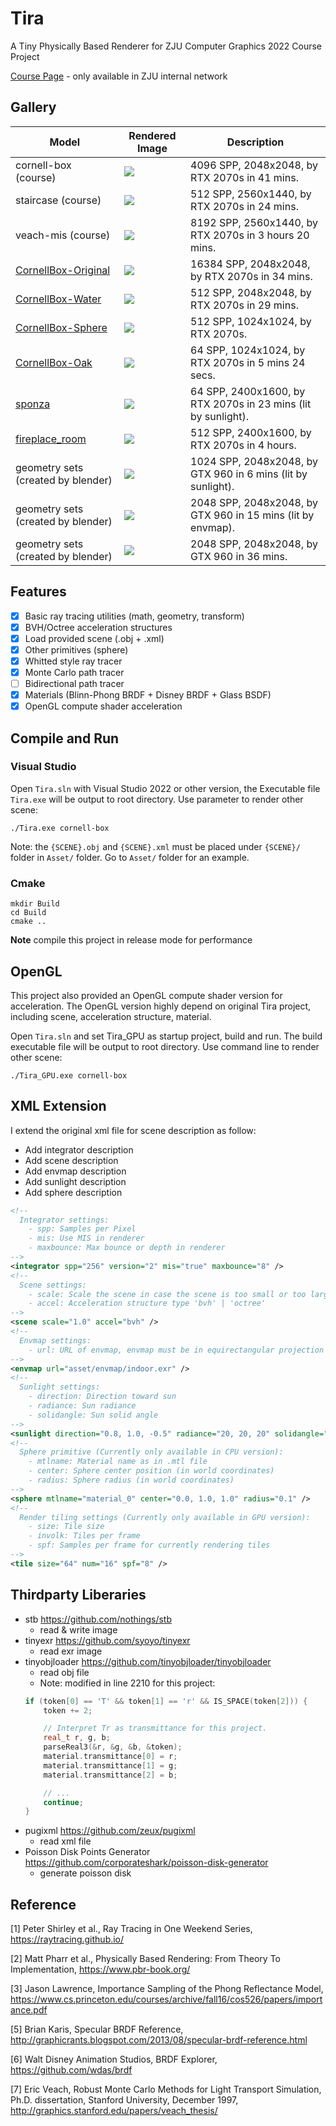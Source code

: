 # Tira

A Tiny Physically Based Renderer for ZJU Computer Graphics 2022 Course Project

[Course Page](http://10.76.1.181/courses/graphics/2022/) - only available in ZJU internal network

## Gallery

| Model                                                                         | Rendered Image                              | Description                                                   |
|-------------------------------------------------------------------------------|---------------------------------------------|---------------------------------------------------------------|
| cornell-box (course)                                                          | ![](./Image/cornell-box_4096.png)           | 4096 SPP, 2048x2048, by RTX 2070s in 41 mins.                 |
| staircase (course)                                                            | ![](./Image/staircase_512.png)              | 512 SPP, 2560x1440, by RTX 2070s in 24 mins.                  |
| veach-mis (course)                                                            | ![](./Image/veach-mis_8192.png)             | 8192 SPP, 2560x1440, by RTX 2070s in 3 hours 20 mins.         |
| [CornellBox-Original](https://casual-effects.com/g3d/data10/index.html#mesh5) | ![](./Image/CornellBox-Original_16384.png)  | 16384 SPP, 2048x2048, by RTX 2070s in 34 mins.                |
| [CornellBox-Water](https://casual-effects.com/g3d/data10/index.html#mesh5)    | ![](./Image/CornellBox-Water_512.png)       | 512 SPP, 2048x2048, by RTX 2070s in 29 mins.                  |
| [CornellBox-Sphere](https://casual-effects.com/g3d/data10/index.html#mesh5)   | ![](./Image/CornellBox-Sphere_512.png)      | 512 SPP, 1024x1024, by RTX 2070s.                             |
| [CornellBox-Oak](https://casual-effects.com/g3d/data10/index.html#mesh37)     | ![](./Image/CornellBox-Oak_64.png)          | 64 SPP, 1024x1024, by RTX 2070s in 5 mins 24 secs.            |
| [sponza](https://casual-effects.com/g3d/data10/index.html#mesh10)             | ![](./Image/sponza_64.png)                  | 64 SPP, 2400x1600, by RTX 2070s in 23 mins (lit by sunlight). |
| [fireplace_room](https://casual-effects.com/g3d/data10/index.html#mesh13)     | ![](./Image/fireplace_room_512.png)         | 512 SPP, 2400x1600, by RTX 2070s in 4 hours.                  |
| geometry sets (created by blender)                                            | ![](./Image/Set0_1024.png)                  | 1024 SPP, 2048x2048, by GTX 960 in 6 mins (lit by sunlight).  |
| geometry sets (created by blender)                                            | ![](./Image/Set0_2048.png)                  | 2048 SPP, 2048x2048, by GTX 960 in 15 mins (lit by envmap).   |
| geometry sets (created by blender)                                            | ![](./Image/Set1_2048.png)                  | 2048 SPP, 2048x2048, by GTX 960 in 36 mins.                   |

## Features

- [x] Basic ray tracing utilities (math, geometry, transform)
- [x] BVH/Octree acceleration structures
- [x] Load provided scene (.obj + .xml)
- [x] Other primitives (sphere)
- [x] Whitted style ray tracer
- [x] Monte Carlo path tracer
- [ ] Bidirectional path tracer
- [x] Materials (Blinn-Phong BRDF + Disney BRDF + Glass BSDF)
- [x] OpenGL compute shader acceleration

## Compile and Run

### Visual Studio

Open `Tira.sln` with Visual Studio 2022 or other version, the Executable file `Tira.exe` will be output to root directory. Use parameter to render other scene:

```shell
./Tira.exe cornell-box
```

Note: the `{SCENE}.obj` and `{SCENE}.xml` must be placed under `{SCENE}/` folder in `Asset/` folder. Go to `Asset/` folder for an example.

### Cmake

```shell
mkdir Build
cd Build
cmake ..
```

**Note** compile this project in release mode for performance

## OpenGL

This project also provided an OpenGL compute shader version for acceleration. The OpenGL version highly depend on original Tira project, including scene, acceleration structure, material.

Open `Tira.sln` and set Tira_GPU as startup project, build and run. The build executable file will be output to root directory. Use command line to render other scene:

```shell
./Tira_GPU.exe cornell-box
```

## XML Extension

I extend the original xml file for scene description as follow:

- Add integrator description
- Add scene description
- Add envmap description
- Add sunlight description
- Add sphere description

```xml
<!-- 
  Integrator settings:
    - spp: Samples per Pixel
    - mis: Use MIS in renderer
    - maxbounce: Max bounce or depth in renderer
-->
<integrator spp="256" version="2" mis="true" maxbounce="8" />
<!-- 
  Scene settings:
    - scale: Scale the scene in case the scene is too small or too large
    - accel: Acceleration structure type 'bvh' | 'octree'
-->
<scene scale="1.0" accel="bvh" />
<!-- 
  Envmap settings:
    - url: URL of envmap, envmap must be in equirectangular projection
-->
<envmap url="asset/envmap/indoor.exr" />
<!-- 
  Sunlight settings:
    - direction: Direction toward sun
    - radiance: Sun radiance
    - solidangle: Sun solid angle
-->
<sunlight direction="0.8, 1.0, -0.5" radiance="20, 20, 20" solidangle="0.0687" />
<!-- 
  Sphere primitive (Currently only available in CPU version):
    - mtlname: Material name as in .mtl file
    - center: Sphere center position (in world coordinates)
    - radius: Sphere radius (in world coordinates)
-->
<sphere mtlname="material_0" center="0.0, 1.0, 1.0" radius="0.1" />
<!-- 
  Render tiling settings (Currently only available in GPU version):
    - size: Tile size
    - involk: Tiles per frame
    - spf: Samples per frame for currently rendering tiles
-->
<tile size="64" num="16" spf="8" />
```

## Thirdparty Liberaries

- stb https://github.com/nothings/stb
  - read & write image
- tinyexr https://github.com/syoyo/tinyexr
  - read exr image
- tinyobjloader https://github.com/tinyobjloader/tinyobjloader
  - read obj file
  - Note: modified in line 2210 for this project:
  ```c++
  if (token[0] == 'T' && token[1] == 'r' && IS_SPACE(token[2])) {
      token += 2;

      // Interpret Tr as transmittance for this project.
      real_t r, g, b;
      parseReal3(&r, &g, &b, &token);
      material.transmittance[0] = r;
      material.transmittance[1] = g;
      material.transmittance[2] = b;

      // ...
      continue;
  }
  ```
- pugixml https://github.com/zeux/pugixml
  - read xml file
- Poisson Disk Points Generator https://github.com/corporateshark/poisson-disk-generator
  - generate poisson disk

## Reference

[1] Peter Shirley et al., Ray Tracing in One Weekend Series, https://raytracing.github.io/

[2] Matt Pharr et al., Physically Based Rendering: From Theory To Implementation, https://www.pbr-book.org/

[3] Jason Lawrence, Importance Sampling of the Phong Reflectance Model, https://www.cs.princeton.edu/courses/archive/fall16/cos526/papers/importance.pdf

[5] Brian Karis, Specular BRDF Reference, http://graphicrants.blogspot.com/2013/08/specular-brdf-reference.html

[6] Walt Disney Animation Studios, BRDF Explorer, https://github.com/wdas/brdf

[7] Eric Veach, Robust Monte Carlo Methods for Light Transport Simulation, Ph.D. dissertation, Stanford University, December 1997, http://graphics.stanford.edu/papers/veach_thesis/